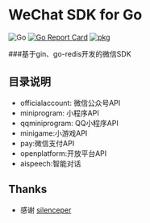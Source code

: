 # WeChat SDK for Go
![Go](https://github.com/donetkit/wechat/workflows/Go/badge.svg?branch=release-2.0)
[![Go Report Card](https://goreportcard.com/badge/github.com/donetkit/wechat)](https://goreportcard.com/report/github.com/donetkit/wechat)
[![pkg](https://img.shields.io/badge/dev-reference-007d9c?logo=go&logoColor=white&style=flat)](https://pkg.go.dev/github.com/donetkit/wechat?tab=doc)

###基于gin、go-redis开发的微信SDK

## 目录说明
- officialaccount: 微信公众号API
- miniprogram: 小程序API
- qqminiprogram: QQ小程序API
- minigame:小游戏API
- pay:微信支付API
- openplatform:开放平台API
- aispeech:智能对话


## Thanks
- 感谢 [silenceper](https://github.com/silenceper/wechat)

